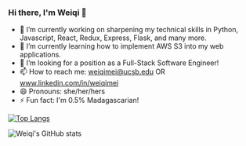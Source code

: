 ### Hi there, I'm Weiqi 👋

- 🔭 I’m currently working on sharpening my technical skills in Python, Javascript, React, Redux, Express, Flask, and many more.
- 🌱 I’m currently learning how to implement AWS S3 into my web applications.
- 🤔 I’m looking for a position as a Full-Stack Software Engineer!
- 📫 How to reach me: weiqimei@ucsb.edu OR www.linkedin.com/in/weiqimei
- 😄 Pronouns: she/her/hers
- ⚡ Fun fact: I'm 0.5% Madagascarian!

[![Top Langs](https://github-readme-stats.vercel.app/api/top-langs/?username=weiqimei&layout=compact)](https://github.com/weiqimei/github-readme-stats)

![Weiqi's GitHub stats](https://github-readme-stats.vercel.app/api?username=weiqimei&show_icons=true&theme=radical) 
